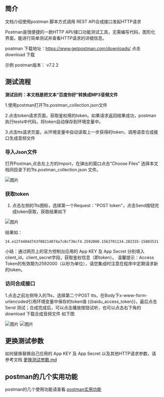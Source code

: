 
## 简介

文档介绍使用postman 脚本方式调用 REST API合成接口发起HTTP请求

Postman是很便捷的一款HTTP API/接口功能测试工具，无需编写代码，图形化界面，能进行简单测试并查看HTTP请求的详细信息。

poatman 下载地址：https://www.getpostman.com/downloads/ 点击download 下载

示例 postman版本： v7.2.2

## 测试流程
**测试目的：本文档是把文本“百度你好”转换成MP3音频文件**

1.使用postman打开Tts.postman_collection.json文件

2.点击token请求页面，获取鉴权用的token。如果请求返回结果成功，postman执行tests中代码，将token自动保存到环境变量中。

3.点击tts请求页面，从环境变量中自动读取上一步获得的token，调用语音合成接口生成音频文件

### 导入Json文件

打开Postman,点击左上方的Import，在弹出的窗口点击“Choose Files” 选择本文档同目录下的Tts.postman_collection.json 文件。

![图片](https://raw.githubusercontent.com/Baidu-AIP/speech-demo/master/rest-api-asr/postman/doc-images/201906201400.png)

### 获取token


1. 点击左侧的Tts图标，选择第一个Request："POST token"，点击Send按钮完成token获取，获取结果如下

![图片](https://raw.githubusercontent.com/Baidu-AIP/speech-demo/master/rest-api-tts/postman/doc-images/201906261701.png)

结果如：
```
24.e12f4404d743f08214074a7c0cf36cf4.2592000.1563701134.282335-15803531
```
小结：通过网页上的官方控制台应用的 App KEY 及 App Secret 分别填入client_id，client_secret字段，获取鉴权信息（即token）。
温馨提示：Access Token的有效期为2592000（以秒为单位），请您集成时注意在程序中定期请求新的token。

### 访问合成接口 

1.点击之前左侧导入的Tts，选择第二个POST tts，在Body下x-www-form-urlencoded引用环境变量中保存的token值 {{baidu_access_token}}，最后点击Send 测试；合成完成后，可以点击播放按钮试听，也可以点击右下角的download 下载合成音频文件 如下图

![图片](https://raw.githubusercontent.com/Baidu-AIP/speech-demo/master/rest-api-tts/postman/doc-images/201906261702.png)
![图片](https://raw.githubusercontent.com/Baidu-AIP/speech-demo/master/rest-api-tts/postman/doc-images/201906261703.png)


##  更换测试参数
如何替换替换自己应用的 App KEY 及 App Secret 以及其他HTTP请求参数，请参考文档 [更换测试参数.md](/rest-api-tts/postman/更换测试参数.md) 

## postman的几个实用功能
postman的几个使用功能请查看 [postman实用功能](/rest-api-asr/postman/postman实用功能.md) 

